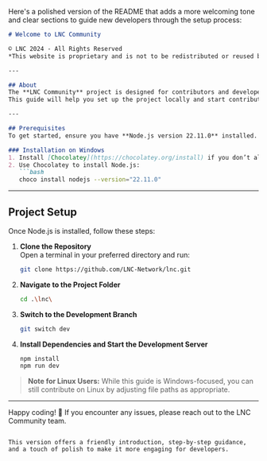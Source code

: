 Here's a polished version of the README that adds a more welcoming tone and clear sections to guide new developers through the setup process:

```markdown
# Welcome to LNC Community

© LNC 2024 - All Rights Reserved  
*This website is proprietary and is not to be redistributed or reused by any organization or individual.*

---

## About
The **LNC Community** project is designed for contributors and developers looking to get involved in building a vibrant digital community.
This guide will help you set up the project locally and start contributing.

---

## Prerequisites
To get started, ensure you have **Node.js version 22.11.0** installed. Currently, this setup is compatible only with Windows.

### Installation on Windows
1. Install [Chocolatey](https://chocolatey.org/install) if you don’t already have it.
2. Use Chocolatey to install Node.js:
   ```bash
   choco install nodejs --version="22.11.0"
   ```

---

## Project Setup

Once Node.js is installed, follow these steps:

1. **Clone the Repository**  
   Open a terminal in your preferred directory and run:
   ```bash
   git clone https://github.com/LNC-Network/lnc.git
   ```
2. **Navigate to the Project Folder**  
   ```bash
   cd .\lnc\
   ```
3. **Switch to the Development Branch**  
   ```bash
   git switch dev
   ```
4. **Install Dependencies and Start the Development Server**  
   ```bash
   npm install
   npm run dev
   ```

> **Note for Linux Users:** While this guide is Windows-focused, you can still contribute on Linux by adjusting file paths as appropriate.

---

Happy coding! 🎉 If you encounter any issues, please reach out to the LNC Community team.
```

This version offers a friendly introduction, step-by-step guidance, and a touch of polish to make it more engaging for developers.
